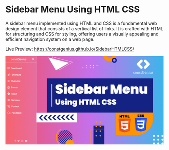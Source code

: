 # Sidebar Menu Using HTML CSS

A sidebar menu implemented using HTML and CSS is a fundamental web design element that consists of a vertical list of links. It is crafted with HTML for structuring and CSS for styling, offering users a visually appealing and efficient navigation system on a web page.

Live Preview: https://constgenius.github.io/SidebarHTMLCSS/

![Meme Generator Preview](SidebarMenu.png)